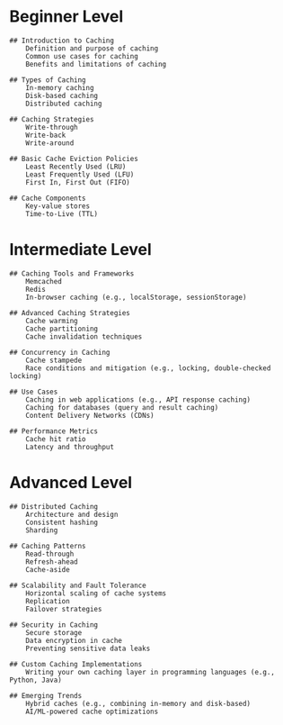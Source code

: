 # Beginner Level

    ## Introduction to Caching
        Definition and purpose of caching
        Common use cases for caching
        Benefits and limitations of caching

    ## Types of Caching
        In-memory caching
        Disk-based caching
        Distributed caching

    ## Caching Strategies
        Write-through
        Write-back
        Write-around

    ## Basic Cache Eviction Policies
        Least Recently Used (LRU)
        Least Frequently Used (LFU)
        First In, First Out (FIFO)

    ## Cache Components
        Key-value stores
        Time-to-Live (TTL)

# Intermediate Level

    ## Caching Tools and Frameworks
        Memcached
        Redis
        In-browser caching (e.g., localStorage, sessionStorage)

    ## Advanced Caching Strategies
        Cache warming
        Cache partitioning
        Cache invalidation techniques

    ## Concurrency in Caching
        Cache stampede
        Race conditions and mitigation (e.g., locking, double-checked locking)

    ## Use Cases
        Caching in web applications (e.g., API response caching)
        Caching for databases (query and result caching)
        Content Delivery Networks (CDNs)

    ## Performance Metrics
        Cache hit ratio
        Latency and throughput

# Advanced Level

    ## Distributed Caching
        Architecture and design
        Consistent hashing
        Sharding

    ## Caching Patterns
        Read-through
        Refresh-ahead
        Cache-aside

    ## Scalability and Fault Tolerance
        Horizontal scaling of cache systems
        Replication
        Failover strategies

    ## Security in Caching
        Secure storage
        Data encryption in cache
        Preventing sensitive data leaks

    ## Custom Caching Implementations
        Writing your own caching layer in programming languages (e.g., Python, Java)

    ## Emerging Trends
        Hybrid caches (e.g., combining in-memory and disk-based)
        AI/ML-powered cache optimizations